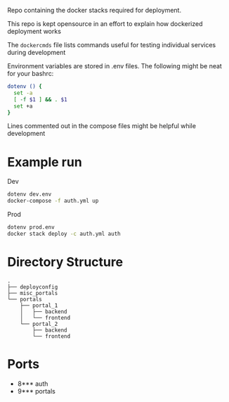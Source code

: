 Repo containing the docker stacks required for deployment.

This repo is kept opensource in an effort to explain how dockerized deployment works

The `dockercmds` file lists commands useful for testing individual services during development

Environment variables are stored in .env files.
The following might be neat for your bashrc:
```bash
dotenv () {
  set -a
  [ -f $1 ] && . $1
  set +a
}
```

Lines commented out in the compose files might be helpful while development

# Example run
Dev
```bash
dotenv dev.env
docker-compose -f auth.yml up
```

Prod
```bash
dotenv prod.env
docker stack deploy -c auth.yml auth
```

# Directory Structure
```
.
├── deployconfig
├── misc_portals
└── portals
    ├── portal_1
    │   ├── backend
    │   └── frontend
    └── portal_2
        ├── backend
        └── frontend
```

# Ports
- 8*** auth
- 9*** portals

